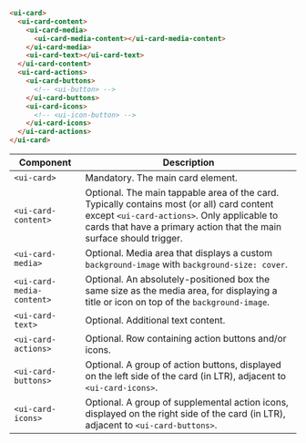 ```html
<ui-card>
  <ui-card-content>
    <ui-card-media>
      <ui-card-media-content></ui-card-media-content>
    </ui-card-media>
    <ui-card-text></ui-card-text>
  </ui-card-content>
  <ui-card-actions>
    <ui-card-buttons>
      <!-- <ui-button> -->
    </ui-card-buttons>
    <ui-card-icons>
      <!-- <ui-icon-button> -->
    </ui-card-icons>
  </ui-card-actions>
</ui-card>
```

| Component                 | Description                                                                                                                                                                                                       |
| ------------------------- | ----------------------------------------------------------------------------------------------------------------------------------------------------------------------------------------------------------------- |
| `<ui-card>`               | Mandatory. The main card element.                                                                                                                                                                                 |
| `<ui-card-content>`       | Optional. The main tappable area of the card. Typically contains most (or all) card content except `<ui-card-actions>`. Only applicable to cards that have a primary action that the main surface should trigger. |
| `<ui-card-media>`         | Optional. Media area that displays a custom `background-image` with `background-size: cover`.                                                                                                                     |
| `<ui-card-media-content>` | Optional. An absolutely-positioned box the same size as the media area, for displaying a title or icon on top of the `background-image`.                                                                          |
| `<ui-card-text>`          | Optional. Additional text content.                                                                                                                                                                                |
| `<ui-card-actions>`       | Optional. Row containing action buttons and/or icons.                                                                                                                                                             |
| `<ui-card-buttons>`       | Optional. A group of action buttons, displayed on the left side of the card (in LTR), adjacent to `<ui-card-icons>`.                                                                                              |
| `<ui-card-icons>`         | Optional. A group of supplemental action icons, displayed on the right side of the card (in LTR), adjacent to `<ui-card-buttons>`.                                                                                |
